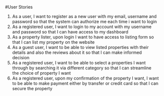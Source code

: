#User Stories
1. As a user, I want to register as a new user with my email, username and password so that the system can authorize me each time i want to login
2. As a registered user, I want to login to my account with my username and password so that I can have access to my dashboard
3. As a property lister, upon login I want to have access to listing form so that I can list my property on the website
4. As a guest user, I want to be able to view listed properties with their details and also the reviews about it so that I can make informed decision
5. As a registered user, I want to be able to select a properties I want through by searching it via different category so that I can streamline the choice of property I want
6. As a registered user, upon my confirmation of the property I want, I want to be able to make payment either by transfer or credit card so that I can secure the property
